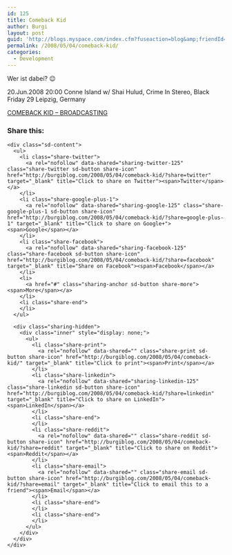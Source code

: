 ```yaml
---
id: 125
title: Comeback Kid
author: Burgi
layout: post
guid: 'http://blogs.myspace.com/index.cfm?fuseaction=blog&amp;friendId=11116526'
permalink: /2008/05/04/comeback-kid/
categories:
  - Development
---
```

<p class="wp-flattr-button">
  <a class="FlattrButton" style="display:none;" href="http://burgiblog.com/2008/05/04/comeback-kid/" title=" Comeback Kid" rev="flattr;uid:BurkhardR;language:en_GB;category:audio;tags:blog;button:compact;">Wer ist dabei? 😉 20.Jun.2008 20:00 Conne Island w/ Shai Hulud, Crime In Stereo, Black Friday 29 Leipzig, Germany COMEBACK KID &#8211; BROADCASTING</a>
</p>

Wer ist dabei? 😉 

20.Jun.2008 20:00 Conne Island w/ Shai Hulud, Crime In Stereo, Black Friday 29 Leipzig, Germany

[COMEBACK KID &#8211; BROADCASTING][1]

<div class="sharedaddy sd-sharing-enabled">
  <div class="robots-nocontent sd-block sd-social sd-social-icon-text sd-sharing">
    <h3 class="sd-title">
      Share this:
    </h3>
    
    <div class="sd-content">
      <ul>
        <li class="share-twitter">
          <a rel="nofollow" data-shared="sharing-twitter-125" class="share-twitter sd-button share-icon" href="http://burgiblog.com/2008/05/04/comeback-kid/?share=twitter" target="_blank" title="Click to share on Twitter"><span>Twitter</span></a>
        </li>
        <li class="share-google-plus-1">
          <a rel="nofollow" data-shared="sharing-google-125" class="share-google-plus-1 sd-button share-icon" href="http://burgiblog.com/2008/05/04/comeback-kid/?share=google-plus-1" target="_blank" title="Click to share on Google+"><span>Google</span></a>
        </li>
        <li class="share-facebook">
          <a rel="nofollow" data-shared="sharing-facebook-125" class="share-facebook sd-button share-icon" href="http://burgiblog.com/2008/05/04/comeback-kid/?share=facebook" target="_blank" title="Share on Facebook"><span>Facebook</span></a>
        </li>
        <li>
          <a href="#" class="sharing-anchor sd-button share-more"><span>More</span></a>
        </li>
        <li class="share-end">
        </li>
      </ul>
      
      <div class="sharing-hidden">
        <div class="inner" style="display: none;">
          <ul>
            <li class="share-print">
              <a rel="nofollow" data-shared="" class="share-print sd-button share-icon" href="http://burgiblog.com/2008/05/04/comeback-kid/" target="_blank" title="Click to print"><span>Print</span></a>
            </li>
            <li class="share-linkedin">
              <a rel="nofollow" data-shared="sharing-linkedin-125" class="share-linkedin sd-button share-icon" href="http://burgiblog.com/2008/05/04/comeback-kid/?share=linkedin" target="_blank" title="Click to share on LinkedIn"><span>LinkedIn</span></a>
            </li>
            <li class="share-end">
            </li>
            <li class="share-reddit">
              <a rel="nofollow" data-shared="" class="share-reddit sd-button share-icon" href="http://burgiblog.com/2008/05/04/comeback-kid/?share=reddit" target="_blank" title="Click to share on Reddit"><span>Reddit</span></a>
            </li>
            <li class="share-email">
              <a rel="nofollow" data-shared="" class="share-email sd-button share-icon" href="http://burgiblog.com/2008/05/04/comeback-kid/?share=email" target="_blank" title="Click to email this to a friend"><span>Email</span></a>
            </li>
            <li class="share-end">
            </li>
            <li class="share-end">
            </li>
          </ul>
        </div>
      </div>
    </div>
  </div>
</div>

 [1]: http://myspacetv.com/index.cfm?fuseaction=vids.individual&videoid=6569727